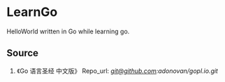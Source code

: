 # LearnGo
HelloWorld written in Go while learning go.

## Source

1. 《Go 语言圣经 中文版》 Repo_url: *git@github.com:adonovan/gopl.io.git*
